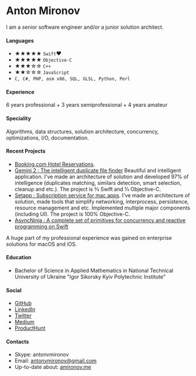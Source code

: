 # Anton Mironov

I am a senior software engineer and/or a junior solution architect.

#### Languages
* ★★★★★ `Swift`❤️
* ★★★★★ `Objective-C`
* ★★★☆☆ `C++`
* ★★☆☆☆ `JavaScript`
* `C, C#, PHP, asm x86, SQL, GLSL, Python, Perl`

#### Experience
6 years professional + 3 years semiprofessional + 4 years amateur

#### Speciality
Algorithms, data structures, solution architecture, concurrency, optimizations, I/O, documentation.

#### Recent Projects
* [Booking.com Hotel Reservations](https://itunes.apple.com/us/app/booking-com-hotel-reservations/id367003839).
* [Gemini 2 : The intelligent duplicate file finder](https://macpaw.com/ru/gemini) Beautiful and intelligent application. I've made an architecture of solution and developed 97% of intelligence (duplicates matching, similars detection, smart selection, cleanup and etc.). The project is ⅔ Swift and ⅓ Objective-C.
* [Setapp : Subscription service for mac apps](https://setapp.com). I've made an architecture of solution, made tools that simplify networking, interprocess, persistence, resource management and etc. Implemented multiple major components (including UI). The project is 100% Objective-C.
* [AsyncNinja : A complete set of primitives for concurrency and reactive programming on Swift](http://async.ninja)

A huge part of my professional experience was gained on enterprise solutions for macOS and iOS.

#### Education
* Bachelor of Science in Applied Mathematics in National Technical University of Ukraine "Igor Sikorsky Kyiv Polytechnic Institute"
 
#### Social
* [GitHub](https://github.com/antonvmironov)
* [LinkedIn](https://www.linkedin.com/in/antonvmironov)
* [Twitter](https://twitter.com/AntonMironov)
* [Medium](https://medium.com/@AntonMironov)
* [ProductHunt](https://www.producthunt.com/@antonmironov)
 
#### Contacts
* Skype: antonvmironov
* Email: [antonvmironov@gmail.com](mailto:antonvmironov@gmail.com)
* Up-to-date about: [amironov.me](http://amironov.me)
